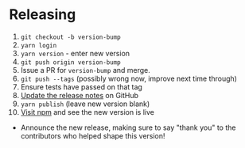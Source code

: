 # Releasing

1. `git checkout -b version-bump`
1. `yarn login`
1. `yarn version` - enter new version
1. `git push origin version-bump`
1. Issue a PR for `version-bump` and merge.
1. `git push --tags` (possibly wrong now, improve next time through)
1. Ensure tests have passed on that tag
1. [Update the release notes](https://github.com/percy/percy-pupeteer/releases) on GitHub
1. `yarn publish` (leave new version blank)
1. [Visit npm](https://www.npmjs.com/package/@percy/puppeteer) and see the new version is live

* Announce the new release,
   making sure to say "thank you" to the contributors
   who helped shape this version!
